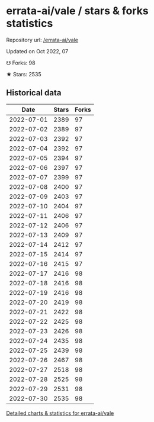 # errata-ai/vale / stars & forks statistics

Repository url: [/errata-ai/vale](https://github.com/errata-ai/vale)

Updated on Oct 2022, 07

☋ Forks: 98

★ Stars: 2535

## Historical data
| Date | Stars | Forks |
|------|-------|-------|
| 2022-07-01 | 2389 | 97 | 
| 2022-07-02 | 2389 | 97 | 
| 2022-07-03 | 2392 | 97 | 
| 2022-07-04 | 2392 | 97 | 
| 2022-07-05 | 2394 | 97 | 
| 2022-07-06 | 2397 | 97 | 
| 2022-07-07 | 2399 | 97 | 
| 2022-07-08 | 2400 | 97 | 
| 2022-07-09 | 2403 | 97 | 
| 2022-07-10 | 2404 | 97 | 
| 2022-07-11 | 2406 | 97 | 
| 2022-07-12 | 2406 | 97 | 
| 2022-07-13 | 2409 | 97 | 
| 2022-07-14 | 2412 | 97 | 
| 2022-07-15 | 2414 | 97 | 
| 2022-07-16 | 2415 | 97 | 
| 2022-07-17 | 2416 | 98 | 
| 2022-07-18 | 2416 | 98 | 
| 2022-07-19 | 2416 | 98 | 
| 2022-07-20 | 2419 | 98 | 
| 2022-07-21 | 2422 | 98 | 
| 2022-07-22 | 2425 | 98 | 
| 2022-07-23 | 2426 | 98 | 
| 2022-07-24 | 2435 | 98 | 
| 2022-07-25 | 2439 | 98 | 
| 2022-07-26 | 2467 | 98 | 
| 2022-07-27 | 2518 | 98 | 
| 2022-07-28 | 2525 | 98 | 
| 2022-07-29 | 2531 | 98 | 
| 2022-07-30 | 2535 | 98 | 


[Detailed charts & statistics for errata-ai/vale](https://reviewgithub.com/rep/errata-ai/vale)
